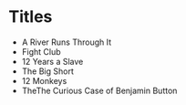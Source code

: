 # Titles

- A River Runs Through It
- Fight Club
- 12 Years a Slave
- The Big Short
- 12 Monkeys
- TheThe Curious Case of Benjamin Button

